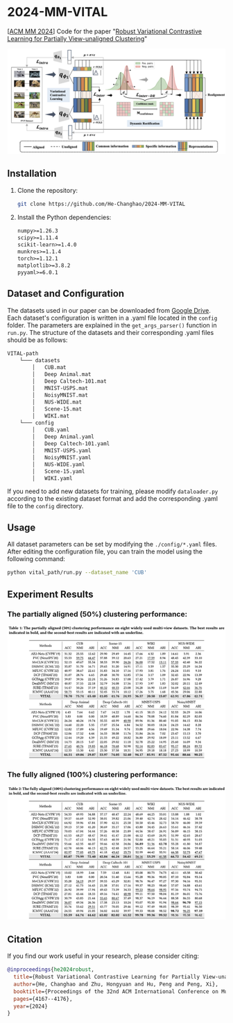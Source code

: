 # 2024-MM-VITAL

[[ACM MM 2024](https://2024.acmmm.org/)] Code for the paper "[Robust Variational Contrastive Learning for Partially View-unaligned Clustering]([https://dl.acm.org/doi/abs/10.1145/3664647.3681331])"

![](figs/pipeline.png)

## Installation

1. Clone the repository:
    ```bash
    git clone https://github.com/He-Changhao/2024-MM-VITAL
    ```

2. Install the Python dependencies:
    ```plaintext
    numpy>=1.26.3
    scipy>=1.11.4
    scikit-learn>=1.4.0
    munkres>=1.1.4
    torch>=1.12.1
    matplotlib>=3.8.2
    pyyaml>=6.0.1
    ```

## Dataset and Configuration

The datasets used in our paper can be downloaded from [Google Drive](https://drive.google.com/drive/folders/1k3AkKiWD51ORoV11YZnmjbIZOnKp00n8?usp=sharing). Each dataset's configuration is written in a .yaml file located in the `config` folder. The parameters are explained in the `get_args_parser()` function in `run.py`. The structure of the datasets and their corresponding .yaml files should be as follows:

```
VITAL-path
    └─── datasets
        │   CUB.mat
        │   Deep Animal.mat
        │   Deep Caltech-101.mat
        │   MNIST-USPS.mat
        │   NoisyMNIST.mat
        │   NUS-WIDE.mat
        │   Scene-15.mat
        │   WIKI.mat
    └─── config
        │   CUB.yaml
        │   Deep Animal.yaml
        │   Deep Caltech-101.yaml
        │   MNIST-USPS.yaml
        │   NoisyMNIST.yaml
        │   NUS-WIDE.yaml
        │   Scene-15.yaml
        │   WIKI.yaml
```

If you need to add new datasets for training, please modify `dataloader.py` according to the existing dataset format and add the corresponding .yaml file to the `config` directory.

## Usage

All dataset parameters can be set by modifying the `./config/*.yaml` files. After editing the configuration file, you can train the model using the following command:

```bash
python vital_path/run.py --dataset_name 'CUB'
```

## Experiment Results

### The partially aligned (50%) clustering performance:

![](figs/partially.png)

### The fully aligned (100%) clustering performance:

![](figs/fully.png)

## Citation

If you find our work useful in your research, please consider citing:

```bibtex
@inproceedings{he2024robust,
  title={Robust Variational Contrastive Learning for Partially View-unaligned Clustering},
  author={He, Changhao and Zhu, Hongyuan and Hu, Peng and Peng, Xi},
  booktitle={Proceedings of the 32nd ACM International Conference on Multimedia},
  pages={4167--4176},
  year={2024}
}
```

